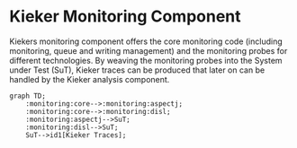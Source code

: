 # Kieker Monitoring Component

Kiekers monitoring component offers the core monitoring code (including monitoring, queue and writing management) and the monitoring probes for different technologies. By weaving the monitoring probes into the System under Test (SuT), Kieker traces can be produced that later on can be handled by the Kieker analysis component.

```mermaid
graph TD;
	:monitoring:core-->:monitoring:aspectj;
	:monitoring:core-->:monitoring:disl;
	:monitoring:aspectj-->SuT;
	:monitoring:disl-->SuT;
	SuT-->id1[Kieker Traces];
```

